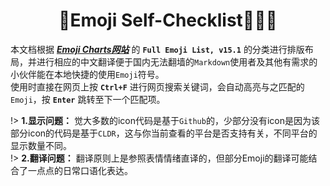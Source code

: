 # <center>🤪Emoji Self-Checklist👻💩😈</center>
本文档根据 ***[Emoji Charts网站](https://unicode.org/emoji/charts/full-emoji-list.html)*** 的 **`Full Emoji List, v15.1`** 的分类进行排版布局，并进行相应的中文翻译便于国内无法翻墙的`Markdown`使用者及其他有需求的小伙伴能在本地快捷的使用`Emoji`符号。<br>
使用时直接在网页上按 **`Ctrl+F`** 进行网页搜索关键词，会自动高亮与之匹配的`Emoji`，按 **`Enter`** 跳转至下一个匹配项。

!> **1.显示问题：** 觉大多数的icon代码是基于`Github`的，少部分没有icon是因为该部分icon的代码是基于`CLDR`，这与你当前查看的平台是否支持有关，不同平台的显示数量不同。  
!> **2.翻译问题：** 翻译原则上是参照表情情绪直译的，但部分Emoji的翻译可能结合了一点点的日常口语化表达。
